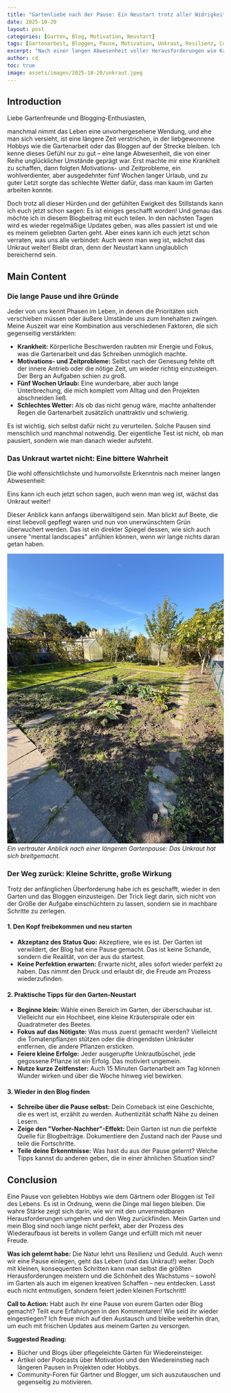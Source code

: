 ```yaml
---
title: "Gartenliebe nach der Pause: Ein Neustart trotz aller Widrigkeiten"
date: 2025-10-20
layout: post
categories: [Garten, Blog, Motivation, Neustart]
tags: [Gartenarbeit, Bloggen, Pause, Motivation, Unkraut, Resilienz, Comeback]
excerpt: "Nach einer langen Abwesenheit voller Herausforderungen wie Krankheit, Urlaub und Wetterkapriolen kehre ich zurück zum Garten und Blog. Ein inspirierender Blick auf den Neustart und wie man trotz Unkraut Berge versetzt."
author: cd
toc: true
image: assets/images/2025-10-20/unkraut.jpeg
---
```


## Introduction

Liebe Gartenfreunde und Blogging-Enthusiasten,

manchmal nimmt das Leben eine unvorhergesehene Wendung, und ehe man sich versieht, ist eine längere Zeit verstrichen, in der liebgewonnene Hobbys wie die Gartenarbeit oder das Bloggen auf der Strecke bleiben. Ich kenne dieses Gefühl nur zu gut – eine lange Abwesenheit, die von einer Reihe unglücklicher Umstände geprägt war. Erst machte mir eine Krankheit zu schaffen, dann folgten Motivations- und Zeitprobleme, ein wohlverdienter, aber ausgedehnter fünf Wochen langer Urlaub, und zu guter Letzt sorgte das schlechte Wetter dafür, dass man kaum im Garten arbeiten konnte.

Doch trotz all dieser Hürden und der gefühlten Ewigkeit des Stillstands kann ich euch jetzt schon sagen: Es ist einiges geschafft worden! Und genau das möchte ich in diesem Blogbeitrag mit euch teilen. In den nächsten Tagen wird es wieder regelmäßige Updates geben, was alles passiert ist und wie es meinem geliebten Garten geht. Aber eines kann ich euch jetzt schon verraten, was uns alle verbindet: Auch wenn man weg ist, wächst das Unkraut weiter! Bleibt dran, denn der Neustart kann unglaublich bereichernd sein.

## Main Content

### Die lange Pause und ihre Gründe

Jeder von uns kennt Phasen im Leben, in denen die Prioritäten sich verschieben müssen oder äußere Umstände uns zum Innehalten zwingen. Meine Auszeit war eine Kombination aus verschiedenen Faktoren, die sich gegenseitig verstärkten:

*   **Krankheit:** Körperliche Beschwerden raubten mir Energie und Fokus, was die Gartenarbeit und das Schreiben unmöglich machte.
*   **Motivations- und Zeitprobleme:** Selbst nach der Genesung fehlte oft der innere Antrieb oder die nötige Zeit, um wieder richtig einzusteigen. Der Berg an Aufgaben schien zu groß.
*   **Fünf Wochen Urlaub:** Eine wunderbare, aber auch lange Unterbrechung, die mich komplett vom Alltag und den Projekten abschneiden ließ.
*   **Schlechtes Wetter:** Als ob das nicht genug wäre, machte anhaltender Regen die Gartenarbeit zusätzlich unattraktiv und schwierig.

Es ist wichtig, sich selbst dafür nicht zu verurteilen. Solche Pausen sind menschlich und manchmal notwendig. Der eigentliche Test ist nicht, ob man pausiert, sondern wie man danach wieder aufsteht.

### Das Unkraut wartet nicht: Eine bittere Wahrheit

Die wohl offensichtlichste und humorvollste Erkenntnis nach meiner langen Abwesenheit:

Eins kann ich euch jetzt schon sagen, auch wenn man weg ist, wächst das Unkraut weiter!

Dieser Anblick kann anfangs überwältigend sein. Man blickt auf Beete, die einst liebevoll gepflegt waren und nun von unerwünschtem Grün überwuchert werden. Das ist ein direkter Spiegel dessen, wie sich auch unsere "mental landscapes" anfühlen können, wenn wir lange nichts daran getan haben.

![Unkraut nach 4 Wochen](/assets/images/2025-10-20/unkraut.jpeg)
*Ein vertrauter Anblick nach einer längeren Gartenpause: Das Unkraut hat sich breitgemacht.*

### Der Weg zurück: Kleine Schritte, große Wirkung

Trotz der anfänglichen Überforderung habe ich es geschafft, wieder in den Garten und das Bloggen einzusteigen. Der Trick liegt darin, sich nicht von der Größe der Aufgabe einschüchtern zu lassen, sondern sie in machbare Schritte zu zerlegen.

#### 1. Den Kopf freibekommen und neu starten

*   **Akzeptanz des Status Quo:** Akzeptiere, wie es ist. Der Garten ist verwildert, der Blog hat eine Pause gemacht. Das ist keine Schande, sondern die Realität, von der aus du startest.
*   **Keine Perfektion erwarten:** Erwarte nicht, alles sofort wieder perfekt zu haben. Das nimmt den Druck und erlaubt dir, die Freude am Prozess wiederzufinden.

#### 2. Praktische Tipps für den Garten-Neustart

*   **Beginne klein:** Wähle einen Bereich im Garten, der überschaubar ist. Vielleicht nur ein Hochbeet, eine kleine Kräuterspirale oder ein Quadratmeter des Beetes.
*   **Fokus auf das Nötigste:** Was muss zuerst gemacht werden? Vielleicht die Tomatenpflanzen stützen oder die dringendsten Unkräuter entfernen, die andere Pflanzen ersticken.
*   **Feiere kleine Erfolge:** Jeder ausgerupfte Unkrautbüschel, jede gegossene Pflanze ist ein Erfolg. Das motiviert ungemein.
*   **Nutze kurze Zeitfenster:** Auch 15 Minuten Gartenarbeit am Tag können Wunder wirken und über die Woche hinweg viel bewirken.

#### 3. Wieder in den Blog finden

*   **Schreibe über die Pause selbst:** Dein Comeback ist eine Geschichte, die es wert ist, erzählt zu werden. Authentizität schafft Nähe zu deinen Lesern.
*   **Zeige den "Vorher-Nachher"-Effekt:** Dein Garten ist nun die perfekte Quelle für Blogbeiträge. Dokumentiere den Zustand nach der Pause und teile die Fortschritte.
*   **Teile deine Erkenntnisse:** Was hast du aus der Pause gelernt? Welche Tipps kannst du anderen geben, die in einer ähnlichen Situation sind?

## Conclusion

Eine Pause von geliebten Hobbys wie dem Gärtnern oder Bloggen ist Teil des Lebens. Es ist in Ordnung, wenn die Dinge mal liegen bleiben. Die wahre Stärke zeigt sich darin, wie wir mit den unvermeidbaren Herausforderungen umgehen und den Weg zurückfinden. Mein Garten und mein Blog sind noch lange nicht perfekt, aber der Prozess des Wiederaufbaus ist bereits in vollem Gange und erfüllt mich mit neuer Freude.

**Was ich gelernt habe:**
Die Natur lehrt uns Resilienz und Geduld. Auch wenn wir eine Pause einlegen, geht das Leben (und das Unkraut!) weiter. Doch mit kleinen, konsequenten Schritten kann man selbst die größten Herausforderungen meistern und die Schönheit des Wachstums – sowohl im Garten als auch im eigenen kreativen Schaffen – neu entdecken. Lasst euch nicht entmutigen, sondern feiert jeden kleinen Fortschritt!

**Call to Action:**
Habt auch ihr eine Pause von eurem Garten oder Blog gemacht? Teilt eure Erfahrungen in den Kommentaren! Wie seid ihr wieder eingestiegen? Ich freue mich auf den Austausch und bleibe weiterhin dran, um euch mit frischen Updates aus meinem Garten zu versorgen.

**Suggested Reading:**
*   Bücher und Blogs über pflegeleichte Gärten für Wiedereinsteiger.
*   Artikel oder Podcasts über Motivation und den Wiedereinstieg nach längeren Pausen in Projekten oder Hobbys.
*   Community-Foren für Gärtner und Blogger, um sich auszutauschen und gegenseitig zu motivieren.